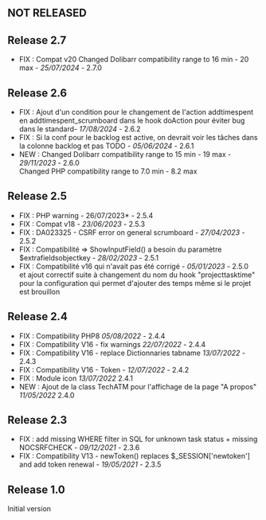 

## NOT RELEASED



## Release 2.7

- FIX : Compat v20
  Changed Dolibarr compatibility range to 16 min - 20 max - *25/07/2024* - 2.7.0

## Release 2.6

- FIX :  Ajout d'un condition pour le changement de l'action addtimespent en addtimespent_scrumboard dans le hook doAction pour éviter bug dans le standard- *17/08/2024* - 2.6.2
- FIX :  Si la conf pour le backlog est active, on devrait voir les tâches dans la colonne backlog et pas TODO - *05/06/2024* - 2.6.1
- NEW :  Changed Dolibarr compatibility range to 15 min - 19 max  	- *29/11/2023* - 2.6.0  
  	 Changed PHP compatibility range to 7.0 min - 8.2 max 

## Release 2.5

- FIX : PHP warning  - 26/07/2023* - 2.5.4
- FIX : Compat v18 - *23/06/2023* - 2.5.3
- FIX : DA023325 - CSRF error on general scrumboard - *27/04/2023* - 2.5.2
- FIX : Compatibilité => ShowInputField() a besoin du paramètre $extrafieldsobjectkey - *28/02/2023* - 2.5.1
- FIX : Compatibilité v16 qui n'avait pas été corrigé  - *05/01/2023* - 2.5.0  
    et ajout correctif suite à changement du nom du hook "projecttasktime" pour la configuration qui permet d'ajouter des temps même si le projet est brouillon

## Release 2.4

- FIX : Compatibility PHP8 *05/08/2022* - 2.4.4
- FIX : Compatibility V16 - fix warnings *22/07/2022* - 2.4.4
- FIX : Compatibility V16 - replace Dictionnaries tabname *13/07/2022* - 2.4.3
- FIX : Compatibility V16 - Token - *12/07/2022* - 2.4.2
- FIX : Module icon *13/07/2022* 2.4.1
- NEW : Ajout de la class TechATM pour l'affichage de la page "A propos" *11/05/2022* 2.4.0

## Release 2.3

- FIX : add missing WHERE filter in SQL for unknown task status + missing NOCSRFCHECK - *09/12/2021* - 2.3.6
- FIX : Compatibility V13 - newToken() replaces $_SESSION['newtoken'] and add token renewal - *19/05/2021* - 2.3.5

## Release 1.0

 Initial version


